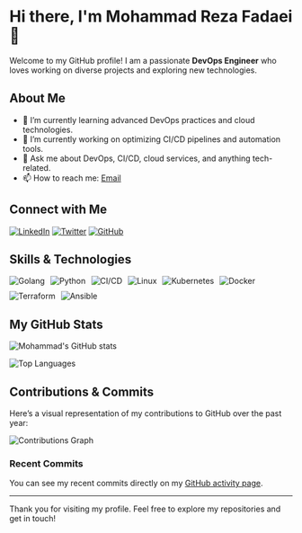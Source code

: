 # Hi there, I'm Mohammad Reza Fadaei 👋

Welcome to my GitHub profile! I am a passionate **DevOps Engineer** who loves working on diverse projects and exploring new technologies.

## About Me

- 🌱 I’m currently learning advanced DevOps practices and cloud technologies.
- 🔭 I’m currently working on optimizing CI/CD pipelines and automation tools.
- 💬 Ask me about DevOps, CI/CD, cloud services, and anything tech-related.
- 📫 How to reach me: [Email](mailto:mohrezfadaei@gmail.com)

## Connect with Me

[![LinkedIn](https://img.shields.io/badge/linkedin-%230077B5.svg?style=for-the-badge&logo=linkedin&logoColor=white)](https://www.linkedin.com/in/mohammad-reza-fadaei-b328a3203/)
[![Twitter](https://img.shields.io/badge/-%23121011.svg?style=for-the-badge&logo=x&logoColor=white)](https://https://x.com/ed9rv)
[![GitHub](https://img.shields.io/badge/github-%23121011.svg?style=for-the-badge&logo=github&logoColor=white)](https://github.com/mohrezfadaei)

## Skills & Technologies

<div style="display: flex; flex-wrap: wrap; gap: 10px;">
  <img src="https://img.shields.io/badge/Golang-%2300ADD8.svg?style=for-the-badge&logo=go&logoColor=white" alt="Golang" />
  <img src="https://img.shields.io/badge/Python-%233C79A5.svg?style=for-the-badge&logo=python&logoColor=white" alt="Python" />
  <img src="https://img.shields.io/badge/CI/CD-%2300BFFF.svg?style=for-the-badge&logo=git&logoColor=white" alt="CI/CD" />
  <img src="https://img.shields.io/badge/Linux-%23FCC624.svg?style=for-the-badge&logo=linux&logoColor=black" alt="Linux" />
  <img src="https://img.shields.io/badge/Kubernetes-%233C873A.svg?style=for-the-badge&logo=kubernetes&logoColor=white" alt="Kubernetes" />
  <img src="https://img.shields.io/badge/Docker-%232496ED.svg?style=for-the-badge&logo=docker&logoColor=white" alt="Docker" />
  <img src="https://img.shields.io/badge/Terraform-%234A1F2B.svg?style=for-the-badge&logo=terraform&logoColor=white" alt="Terraform" />
  <img src="https://img.shields.io/badge/Ansible-%231A1B22.svg?style=for-the-badge&logo=ansible&logoColor=white" alt="Ansible" />
</div>

## My GitHub Stats

![Mohammad's GitHub stats](https://github-readme-stats.vercel.app/api?username=mohrezfadaei&show_icons=true&theme=dark)

![Top Languages](https://github-readme-stats.vercel.app/api/top-langs/?username=mohrezfadaei&layout=compact&theme=dark)

## Contributions & Commits

Here’s a visual representation of my contributions to GitHub over the past year:

![Contributions Graph](https://github-readme-streak-stats.herokuapp.com/?user=mohrezfadaei&theme=dark&hide_border=true)

### Recent Commits

You can see my recent commits directly on my [GitHub activity page](https://github.com/mohrezfadaei).

---

Thank you for visiting my profile. Feel free to explore my repositories and get in touch!
